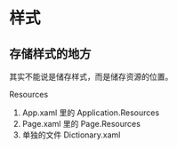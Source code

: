 # 样式

## 存储样式的地方

其实不能说是储存样式，而是储存资源的位置。

Resources

1. App.xaml 里的 Application.Resources
2. Page.xaml 里的 Page.Resources
3. 单独的文件 Dictionary.xaml
